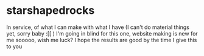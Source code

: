 # starshapedrocks
In service, of what I can make with what I have (I can't do material things yet, sorry baby :[[ )
I'm going in blind for this one, website making is new for me sooooo, wish me luck? I hope the results are good by the time I give this to you
